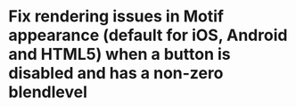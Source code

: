 # Fix rendering issues in Motif appearance (default for iOS, Android and HTML5) when a button is disabled and has a non-zero blendlevel